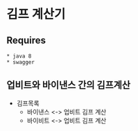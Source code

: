 ﻿# 김프 계산기
  ## Requires
    * java 8
    * swagger   
    
  ## 업비트와 바이낸스 간의 김프계산
  * 김프목록
    * 바이낸스 <-> 업비트 김프 계산
    * 바이비트 <-> 업비트 김프 계산
    
